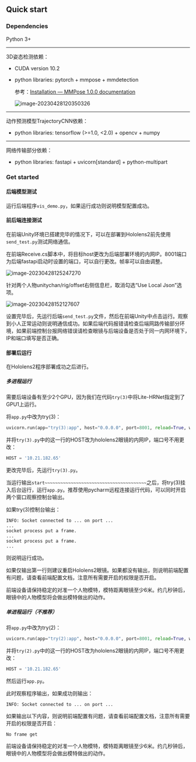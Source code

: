 ## Quick start

### Dependencies

Python 3+

------

3D姿态检测依赖：

- CUDA version 10.2

- python libraries: pytorch + mmpose + mmdetection

  参考：[Installation — MMPose 1.0.0 documentation](https://mmpose.readthedocs.io/en/latest/installation.html)
  
  ![image-20230428120350326](https://sinkers-pic.oss-cn-beijing.aliyuncs.com/img/image-20230428120350326.png)

----

动作预测模型TrajectoryCNN依赖：

- python libraries: tensorflow (>=1.0, <2.0) + opencv + numpy

----

网络传输部分依赖：

- python libraries: fastapi + uvicorn[standard] + python-multipart



### Get started

#### 后端模型测试

运行后端程序`vis_demo.py`，如果运行成功则说明模型配置成功。



#### 前后端连接测试

在前端Unity环境已搭建完毕的情况下，可以在部署到Hololens2前先使用`send_test.py`测试网络通信。

在前端Receive.cs脚本中，将目标host更改为后端部署环境的内网IP。8001端口为后端fastapi启动时设置的端口，可以自行更改。帧率可以自由调整。

![image-20230428125247270](https://sinkers-pic.oss-cn-beijing.aliyuncs.com/img/image-20230428125247270.png)

针对两个人物unitychan/rig/offset右侧信息栏，取消勾选“Use Local Json”选项。

![image-20230428152127607](https://sinkers-pic.oss-cn-beijing.aliyuncs.com/img/image-20230428152127607.png)

设置完毕后，先运行后端`send_test.py`文件，然后在前端Unity中点击运行。观察到小人正常运动则说明通信成功。如果后端代码报错请检查后端网路传输部分环境，如果前端控制台报网络错误请检查眼镜与后端设备是否处于同一内网环境下，IP和端口填写是否正确。



#### 部署后运行

在Hololens2程序部署成功之后进行。

##### 多进程运行

需要后端设备有至少2个GPU，因为我们在代码`try(3)`中将Lite-HRNet指定到了GPU1上运行。

将`app.py`中改为try(3)：

```python
uvicorn.run(app="try(3):app", host="0.0.0.0", port=8001, reload=True, ws="websockets", log_level="trace")
```

并将`try(3).py`中的这一行的HOST改为hololens2眼镜的内网IP，端口号不用更改：

```python
HOST = '10.21.182.65'
```

更改完毕后，先运行`try(3).py`。

当运行输出`start~~~~~~~~~~~~~~~~~~~~~~~~~~~~~~~~~~~~~~~`之后，将try(3)挂入后台运行，运行`app.py`。推荐使用pycharm远程连接运行代码，可以同时开启两个窗口观察控制台输出。

如果try(3)控制台输出：

```
INFO: Socket connected to ... on port ...
...
socket process put a frame.
...
socket process put a frame.
...
```

则说明运行成功。

如果仅输出第一行则建议重启Hololens2眼镜。如果都没有输出，则说明前端配置有问题，请查看前端配置文档，注意所有需要开启的权限是否开启。

前端设备请保持稳定的对准一个人物模特，模特距离眼镜至少6米。约几秒钟后，眼镜中的人物模型将会做出模特做出的动作。



##### 单进程运行（不推荐）

将`app.py`中改为try(2)：

```python
uvicorn.run(app="try(2):app", host="0.0.0.0", port=8001, reload=True, ws="websockets", log_level="trace")
```

并将`try(2).py`中的这一行的HOST改为hololens2眼镜的内网IP，端口号不用更改：

```python
HOST = '10.21.182.65'
```

然后运行`app.py`。

此时观察程序输出，如果成功则输出：

```
INFO: Socket connected to ... on port ...
```

如果输出以下内容，则说明前端配置有问题，请查看前端配置文档，注意所有需要开启的权限是否开启：

```
No frame get
```

前端设备请保持稳定的对准一个人物模特，模特距离眼镜至少6米。约几秒钟后，眼镜中的人物模型将会做出模特做出的动作。

